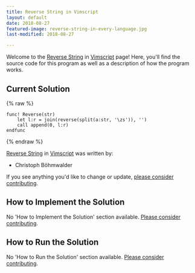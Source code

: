 ```yaml
---
title: Reverse String in Vimscript
layout: default
date: 2018-08-27
featured-image: reverse-string-in-every-language.jpg
last-modified: 2018-08-27

---
```


Welcome to the [Reverse String](https://sampleprograms.io/projects/reverse-string) in [Vimscript](https://sampleprograms.io/languages/vimscript) page! Here, you'll find the source code for this program as well as a description of how the program works.

## Current Solution

{% raw %}

```vimscript
func! Reverse(str)
    let l:r = join(reverse(split(a:str, '\zs')), '')
    call append(0, l:r)
endfunc
```

{% endraw %}

[Reverse String](https://sampleprograms.io/projects/reverse-string) in [Vimscript](https://sampleprograms.io/languages/vimscript) was written by:

- Christoph Böhmwalder

If you see anything you'd like to change or update, [please consider contributing](https://github.com/TheRenegadeCoder/sample-programs).

## How to Implement the Solution

No 'How to Implement the Solution' section available. [Please consider contributing](https://github.com/TheRenegadeCoder/sample-programs-website).

## How to Run the Solution

No 'How to Run the Solution' section available. [Please consider contributing](https://github.com/TheRenegadeCoder/sample-programs-website).